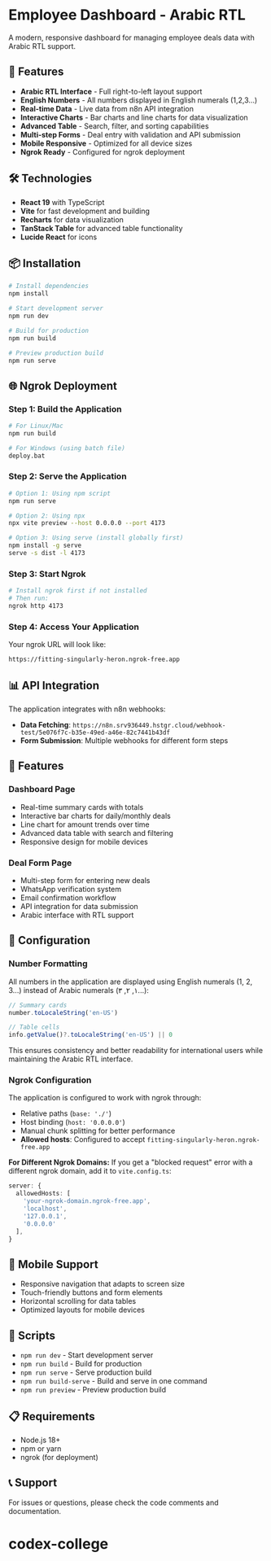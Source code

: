 # Employee Dashboard - Arabic RTL

A modern, responsive dashboard for managing employee deals data with Arabic RTL support.

## 🚀 Features

- **Arabic RTL Interface** - Full right-to-left layout support
- **English Numbers** - All numbers displayed in English numerals (1,2,3...)
- **Real-time Data** - Live data from n8n API integration
- **Interactive Charts** - Bar charts and line charts for data visualization
- **Advanced Table** - Search, filter, and sorting capabilities
- **Multi-step Forms** - Deal entry with validation and API submission
- **Mobile Responsive** - Optimized for all device sizes
- **Ngrok Ready** - Configured for ngrok deployment

## 🛠️ Technologies

- **React 19** with TypeScript
- **Vite** for fast development and building
- **Recharts** for data visualization
- **TanStack Table** for advanced table functionality
- **Lucide React** for icons

## 📦 Installation

```bash
# Install dependencies
npm install

# Start development server
npm run dev

# Build for production
npm run build

# Preview production build
npm run serve
```

## 🌐 Ngrok Deployment

### Step 1: Build the Application
```bash
# For Linux/Mac
npm run build

# For Windows (using batch file)
deploy.bat
```

### Step 2: Serve the Application
```bash
# Option 1: Using npm script
npm run serve

# Option 2: Using npx
npx vite preview --host 0.0.0.0 --port 4173

# Option 3: Using serve (install globally first)
npm install -g serve
serve -s dist -l 4173
```

### Step 3: Start Ngrok
```bash
# Install ngrok first if not installed
# Then run:
ngrok http 4173
```

### Step 4: Access Your Application
Your ngrok URL will look like:
```
https://fitting-singularly-heron.ngrok-free.app
```

## 📊 API Integration

The application integrates with n8n webhooks:

- **Data Fetching**: `https://n8n.srv936449.hstgr.cloud/webhook-test/5e076f7c-b35e-49ed-a46e-82c7441b43df`
- **Form Submission**: Multiple webhooks for different form steps

## 🎨 Features

### Dashboard Page
- Real-time summary cards with totals
- Interactive bar charts for daily/monthly deals
- Line chart for amount trends over time
- Advanced data table with search and filtering
- Responsive design for mobile devices

### Deal Form Page
- Multi-step form for entering new deals
- WhatsApp verification system
- Email confirmation workflow
- API integration for data submission
- Arabic interface with RTL support

## 🔧 Configuration

### Number Formatting
All numbers in the application are displayed using English numerals (1, 2, 3...) instead of Arabic numerals (١, ٢, ٣...):

```javascript
// Summary cards
number.toLocaleString('en-US')

// Table cells
info.getValue()?.toLocaleString('en-US') || 0
```

This ensures consistency and better readability for international users while maintaining the Arabic RTL interface.

### Ngrok Configuration
The application is configured to work with ngrok through:
- Relative paths (`base: './'`)
- Host binding (`host: '0.0.0.0'`)
- Manual chunk splitting for better performance
- **Allowed hosts**: Configured to accept `fitting-singularly-heron.ngrok-free.app`

**For Different Ngrok Domains:**
If you get a "blocked request" error with a different ngrok domain, add it to `vite.config.ts`:

```typescript
server: {
  allowedHosts: [
    'your-ngrok-domain.ngrok-free.app',
    'localhost',
    '127.0.0.1',
    '0.0.0.0'
  ],
}
```

## 📱 Mobile Support

- Responsive navigation that adapts to screen size
- Touch-friendly buttons and form elements
- Horizontal scrolling for data tables
- Optimized layouts for mobile devices

## 🚀 Scripts

- `npm run dev` - Start development server
- `npm run build` - Build for production
- `npm run serve` - Serve production build
- `npm run build-serve` - Build and serve in one command
- `npm run preview` - Preview production build

## 📋 Requirements

- Node.js 18+
- npm or yarn
- ngrok (for deployment)

## 📞 Support

For issues or questions, please check the code comments and documentation.
# codex-college
